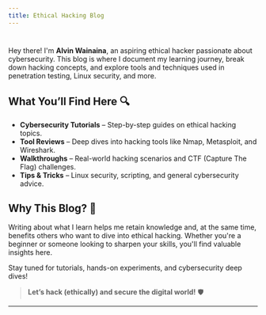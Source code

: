```yaml
---
title: Ethical Hacking Blog
---
```

#

Hey there! I'm **Alvin Wainaina**, an aspiring ethical hacker passionate about cybersecurity. This blog is where I document my learning journey, break down hacking concepts, and explore tools and techniques used in penetration testing, Linux security, and more.  

## What You’ll Find Here 🔍  
- **Cybersecurity Tutorials** – Step-by-step guides on ethical hacking topics.  
- **Tool Reviews** – Deep dives into hacking tools like Nmap, Metasploit, and Wireshark.  
- **Walkthroughs** – Real-world hacking scenarios and CTF (Capture The Flag) challenges.  
- **Tips & Tricks** – Linux security, scripting, and general cybersecurity advice.  

## Why This Blog? 🤔  
Writing about what I learn helps me retain knowledge and, at the same time, benefits others who want to dive into ethical hacking. Whether you're a beginner or someone looking to sharpen your skills, you'll find valuable insights here.  

Stay tuned for tutorials, hands-on experiments, and cybersecurity deep dives!  

> **Let’s hack (ethically) and secure the digital world!** 🛡️  

---
